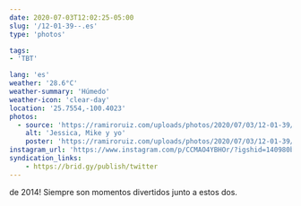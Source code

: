 ```yaml
---
date: 2020-07-03T12:02:25-05:00
slug: '/12-01-39--.es'
type: 'photos'

tags:
- 'TBT'

lang: 'es'
weather: '28.6°C'
weather-summary: 'Húmedo'
weather-icon: 'clear-day'
location: '25.7554,-100.4023'
photos:
  - source: 'https://ramiroruiz.com/uploads/photos/2020/07/03/12-01-39/jessica--mike-and-me.jpg'
    alt: 'Jessica, Mike y yo'
    poster: 'https://ramiroruiz.com/uploads/photos/2020/07/03/12-01-39/poster.'
instagram_url: 'https://www.instagram.com/p/CCMAO4YBHOr/?igshid=140980blaq7cd'
syndication_links:
    - https://brid.gy/publish/twitter
---
```

 de 2014! Siempre son momentos divertidos junto a estos dos. 